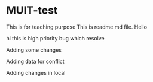 # MUIT-test
This is for teaching purpose
This is readme.md file.
Hello 


hi this is high priority bug which resolve

Adding some changes

Adding data for conflict


Adding changes in local